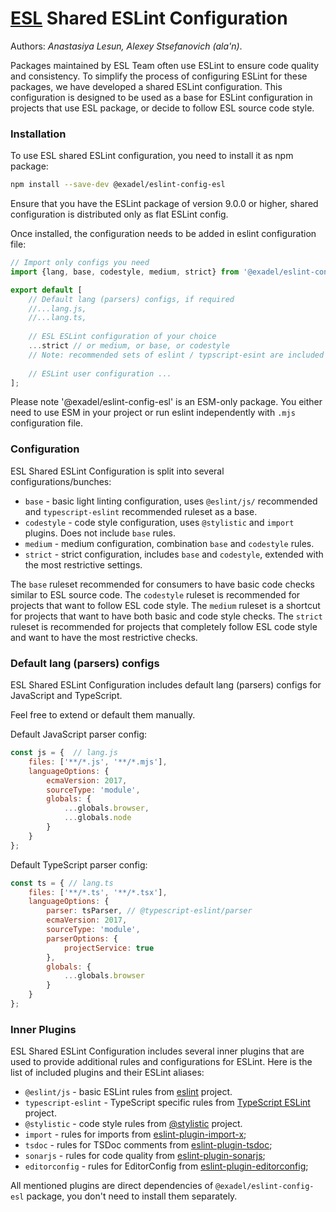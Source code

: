 # [ESL](../../) Shared ESLint Configuration

Authors: *Anastasiya Lesun, Alexey Stsefanovich (ala'n)*.

<a name="intro"></a>

Packages maintained by ESL Team often use ESLint to ensure code quality and consistency. 
To simplify the process of configuring ESLint for these packages, we have developed a shared ESLint configuration. 
This configuration is designed to be used as a base for ESLint configuration in projects that use ESL package, 
or decide to follow ESL source code style.

<a name="installation"></a>

### Installation

To use ESL shared ESLint configuration, you need to install it as npm package:

```bash
npm install --save-dev @exadel/eslint-config-esl
```

Ensure that you have the ESLint package of version 9.0.0 or higher, shared configuration is distributed only as flat ESLint config.

Once installed, the configuration needs to be added in eslint configuration file:

```js
// Import only configs you need
import {lang, base, codestyle, medium, strict} from '@exadel/eslint-config-esl';

export default [
    // Default lang (parsers) configs, if required
    //...lang.js,
    //...lang.ts,
        
    // ESL ESLint configuration of your choice
    ...strict // or medium, or base, or codestyle   
    // Note: recommended sets of eslint / typscript-esint are included in base, medium and strict config.     
        
    // ESLint user configuration ...
];
```

Please note '@exadel/eslint-config-esl' is an ESM-only package.
You either need to use ESM in your project or run eslint independently with `.mjs` configuration file.

<a name="configuration"></a>

### Configuration

ESL Shared ESLint Configuration is split into several configurations/bunches:
- `base` - basic light linting configuration, uses `@eslint/js/` recommended and `typescript-eslint` recommended ruleset as a base.
- `codestyle` - code style configuration, uses `@stylistic` and `import` plugins. Does not include `base` rules.
- `medium` - medium configuration, combination `base` and `codestyle` rules.
- `strict` - strict configuration, includes `base` and `codestyle`, extended with the most restrictive settings.

The `base` ruleset recommended for consumers to have basic code checks similar to ESL source code.
The `codestyle` ruleset is recommended for projects that want to follow ESL code style.
The `medium` ruleset is a shortcut for projects that want to have both basic and code style checks.
The `strict` ruleset is recommended for projects that completely follow ESL code style and want to have the most restrictive checks.

### Default lang (parsers) configs

ESL Shared ESLint Configuration includes default lang (parsers) configs for JavaScript and TypeScript.

Feel free to extend or default them manually.

Default JavaScript parser config:
```js
const js = {  // lang.js
    files: ['**/*.js', '**/*.mjs'],
    languageOptions: {
        ecmaVersion: 2017,
        sourceType: 'module',
        globals: {
            ...globals.browser,
            ...globals.node
        }
    }
};
```

Default TypeScript parser config:
```js
const ts = { // lang.ts
    files: ['**/*.ts', '**/*.tsx'],
    languageOptions: {
        parser: tsParser, // @typescript-eslint/parser
        ecmaVersion: 2017,
        sourceType: 'module',
        parserOptions: {
            projectService: true
        },
        globals: {
            ...globals.browser
        }
    }
};
```

### Inner Plugins

ESL Shared ESLint Configuration includes several inner plugins that are used to provide additional rules and configurations for ESLint.
Here is the list of included plugins and their ESLint aliases:

- `@eslint/js` - basic ESLint rules from [eslint](https://eslint.org/) project.
- `typescript-eslint` - TypeScript specific rules from [TypeScript ESLint](https://typescript-eslint.io/) project.
- `@stylistic` - code style rules from [@stylistic](https://eslint.style/) project.
- `import` - rules for imports from [eslint-plugin-import-x](https://www.npmjs.com/package/eslint-plugin-import-x);
- `tsdoc` - rules for TSDoc comments from [eslint-plugin-tsdoc](https://www.npmjs.com/package/eslint-plugin-tsdoc);
- `sonarjs` - rules for code quality from [eslint-plugin-sonarjs](https://www.npmjs.com/package/eslint-plugin-sonarjs);
- `editorconfig` - rules for EditorConfig from [eslint-plugin-editorconfig](https://www.npmjs.com/package/eslint-plugin-editorconfig);

All mentioned plugins are direct dependencies of `@exadel/eslint-config-esl` package, you don't need to install them separately.

